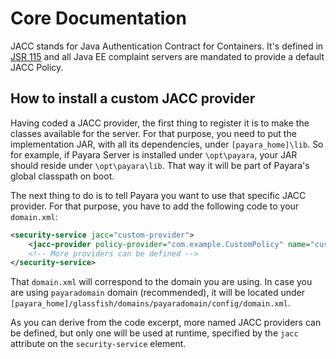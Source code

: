 # Core Documentation

JACC stands for Java Authentication Contract for Containers. It's defined in [JSR 115](https://jcp.org/en/jsr/detail?id=115) and all Java EE complaint servers are mandated to provide a default JACC Policy.

## How to install a custom JACC provider

Having coded a JACC provider, the first thing to register it is to make the classes available for the server. For that purpose, you need to put the implementation JAR, with all its dependencies, under `[payara_home]\lib`. So for example, if Payara Server is installed under `\opt\payara`, your JAR should reside under `\opt\payara\lib`. That way it will be part of Payara's global classpath on boot.

The next thing to do is to tell Payara you want to use that specific JACC provider. For that purpose, you have to add the following code to your `domain.xml`:

```xml
<security-service jacc="custom-provider">
    <jacc-provider policy-provider="com.example.CustomPolicy" name="custom-provider" policy-configuration-factory-provider="com.example.CustomPolicyConfigurationFactory"></jacc-provider>
    <!-- More providers can be defined -->
</security-service>
```

That `domain.xml` will correspond to the domain you are using. In case you are using `payaradomain` domain (recommended), it will be located under `[payara_home]/glassfish/domains/payaradomain/config/domain.xml`.

As you can derive from the code excerpt, more named JACC providers can be defined, but only one will be used at runtime, specified by the `jacc` attribute on the `security-service` element.
